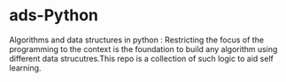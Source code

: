 # ads-Python
Algorithms and data structures in python : Restricting the focus of the programming to the context is the foundation to build any algorithm using different data strucutres.This repo is a collection of such logic to aid self learning.
